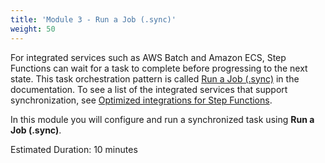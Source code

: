 ```yaml
---
title: 'Module 3 - Run a Job (.sync)'
weight: 50
---
```


For integrated services such as AWS Batch and Amazon ECS, Step Functions can wait for a task to complete before progressing to the next state. This task orchestration pattern is called [Run a Job (.sync)](https://docs.aws.amazon.com/step-functions/latest/dg/connect-to-resource.html#connect-sync) in the documentation. To see a list of the integrated services that support synchronization, see [Optimized integrations for Step Functions](https://docs.aws.amazon.com/step-functions/latest/dg/connect-supported-services.html).

 In this module you will configure and run a synchronized task using **Run a Job (.sync)**.

 Estimated Duration: 10 minutes